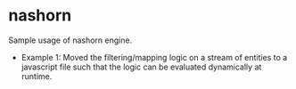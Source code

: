 # nashorn

 Sample usage of nashorn engine. 

- Example 1: Moved the filtering/mapping logic on a stream of entities to a javascript file such that the logic can be evaluated  dynamically at runtime.
